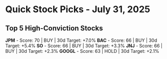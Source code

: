 # Quick Stock Picks - July 31, 2025

## Top 5 High-Conviction Stocks

**JPM** - Score: 70 | BUY | 30d Target: +7.0%
**BAC** - Score: 66 | BUY | 30d Target: +5.4%
**SO** - Score: 66 | BUY | 30d Target: +3.3%
**JNJ** - Score: 66 | BUY | 30d Target: +2.3%
**GOOGL** - Score: 63 | HOLD | 30d Target: +2.1%
